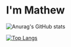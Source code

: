# I'm Mathew

![Anurag's GitHub stats](https://github-readme-stats.vercel.app/api?username=mathew131&show_icons=true&theme=tokyonight)

[![Top Langs](https://github-readme-stats.vercel.app/api/top-langs/?username=mathew131)](https://github.com/mathew131/github-readme-stats)
